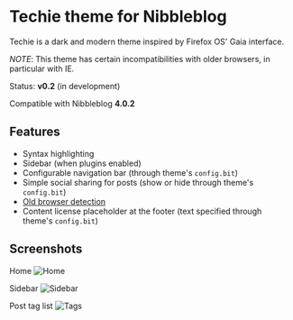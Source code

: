 Techie theme for Nibbleblog
===========================

Techie is a dark and modern theme inspired by Firefox OS' Gaia interface.

*NOTE*: This theme has certain incompatibilities with older browsers, in particular with IE.

Status: **v0.2** (in development)

Compatible with Nibbleblog **4.0.2**

## Features

- Syntax highlighting
- Sidebar (when plugins enabled)
- Configurable navigation bar (through theme's `config.bit`)
- Simple social sharing for posts (show or hide through theme's `config.bit`)
- [Old browser detection](http://browser-update.org/)
- Content license placeholder at the footer (text specified through theme's `config.bit`)

## Screenshots

Home
![Home](preview_home.png)

Sidebar
![Sidebar](preview_sidebar.png)

Post tag list
![Tags](preview_tags.png)

